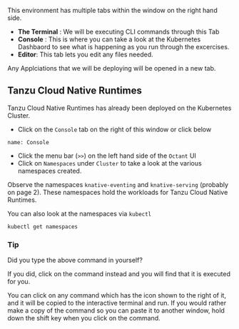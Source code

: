 This environment has multiple tabs within the window on the right hand side.

- **The Terminal** : We will be executing CLI commands through this Tab
- **Console** : This is where you can take a look at the Kubernetes Dashbaord to see what is happening as you  run through the excercises.
- **Editor**: This tab lets you edit any files needed.

Any Applciations that we will be deploying will be opened in a new tab.

## Tanzu Cloud Native Runtimes

Tanzu Cloud Native Runtimes has already been deployed on the Kubernetes Cluster.

- Click on the `Console` tab on the right of this window or click below

```dashboard:open-dashboard
name: Console
```

- Click the menu bar (`>>`) on the left hand side of the `Octant` UI
- Click on `Namespaces` under `Cluster` to take a look at the various namespaces created.

Observe the namespaces `knative-eventing` and `knative-serving` (probably on page 2). These namespaces hold the workloads for Tanzu Cloud Native Runtimes.

You can also look at the namespaces via `kubectl`

```execute
kubectl get namespaces
```

### Tip

Did you type the above command in yourself?

If you did, click on the command instead and you will find that it is executed for you.

You can click on any command which has the <span class="fas fa-running"></span> icon shown to the right of it, and it will be copied to the interactive terminal and run. If you would rather make a copy of the command so you can paste it to another window, hold down the shift key when you click on the command.
